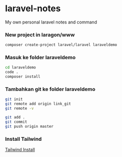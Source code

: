 # laravel-notes
My own personal laravel notes and command

### New project in laragon/www
```bash
composer create-project laravel/laravel laraveldemo
```

### Masuk ke folder laraveldemo
```bash
cd laraveldemo
code .
composer install
```

### Tambahkan git ke folder laraveldemo
```bash
git init
git remote add origin link_git
git remote -v

git add . 
git commit
git push origin master
```

### Install Tailwind
[Tailwind Install](https://tailwindcss.com/docs/guides/laravel )

